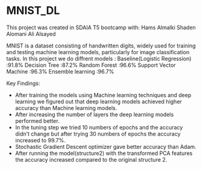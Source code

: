 # MNIST_DL
This project was created in SDAIA T5 bootcamp with:
Hams Almalki
Shaden Alomani
Ali Alsayed

MNIST is a dataset consisting of handwritten digits, widely used for training and testing machine learning models, particularly for image classification tasks. In this project we do diffrent models :
Baseline(Logistic Regression) :91.8%
Decision Tree :87.2%
Random Forest :96.6%
Support Vector Machine :96.3%
Ensemble learning :96.7%

Key Findings:
- After training the models using Machine learning techniques and deep learning we figured out that deep learning models achieved higher accuracy than Machine learning models.
- After increasing the number of layers the deep learning models performed better.
- In the tuning step we tried 10 numbers of epochs and the accuracy didn’t change but after trying 30 numbers of epochs the accuracy increased to 99.7%.
- Stochastic Gradient Descent optimizer gave better accuracy than Adam.
- After running the model(structure2)  with the transformed PCA features the accuracy increased compared to the original structure 2.
